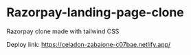 # Razorpay-landing-page-clone
Razorpay clone made with tailwind CSS

Deploy link: https://celadon-zabaione-c07bae.netlify.app/
